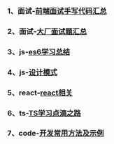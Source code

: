 ### 1、面试-[前端面试手写代码汇总](https://github.com/15601342019/study_summaries/blob/master/%E9%9D%A2%E8%AF%95/1%E5%89%8D%E7%AB%AF%E9%9D%A2%E8%AF%95%E6%80%BB%E7%BB%93.md)
### 2、面试-[大厂面试题汇总](https://github.com/15601342019/study_summaries/blob/master/%E9%9D%A2%E8%AF%95/2%E5%A4%A7%E5%8E%82%E9%9D%A2%E8%AF%95%E9%A2%98%E6%B1%87%E6%80%BB.md)
### 3、js-[es6学习总结](https://github.com/15601342019/study_summaries/blob/master/JS/1.es6%E5%AD%A6%E4%B9%A0%E6%80%BB%E7%BB%93.md)
### 4、js-[设计模式](https://github.com/15601342019/study_summaries/blob/master/JS/2.%E8%AE%BE%E8%AE%A1%E6%A8%A1%E5%BC%8F.md)
### 5、react-[react相关](https://github.com/15601342019/study_summaries/blob/master/REACT/1%E3%80%81react.md)
### 6、ts-[TS学习点滴之路](https://github.com/15601342019/study_summaries/blob/master/TS/ts%E6%80%BB%E7%BB%93.md)
### 7、code-[开发常用方法及示例](https://github.com/15601342019/study_summaries/blob/master/CODE/%E5%BC%80%E5%8F%91%E5%B8%B8%E7%94%A8%E6%96%B9%E6%B3%95%E5%8F%8A%E7%A4%BA%E4%BE%8B.md)